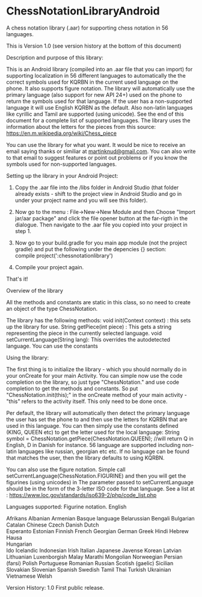 # ChessNotationLibraryAndroid
A chess notation library (.aar) for supporting chess notation in 56 languages. 


This is Version 1.0 (see version history at the bottom of this document)

Description and purpose of this library:

This is an Android library (compiled into an .aar file that you can import) for supporting localization in 56 different languages
to automatically the the correct symbols used for KQRBN in the current used language on the phone. It also supports figure notation.
The library will automatically use the primary language (also support for new API 24+) used on the phone to return the symbols used for that language. 
If the user has a non-supported language it will use English KQRBN as the default. Also non-latin languages like cyrillic and Tamil
are supported (using unicode). 
See the end of this document for a complete list of supported languages. The library uses the information about the letters for the
pieces from this source: https://en.m.wikipedia.org/wiki/Chess_piece

You can use the library for what you want. It would be nice to receive an email saying thanks or similiar at martinknud@gmail.com.
You can also write to that email to suggest features or point out problems or if you know the symbols used for non-supported languages.


Setting up the library in your Android Project:

1. Copy the .aar file into the /libs folder in Android Studio (that folder already exists - shift to the project view
in Android Studio and go in under your project name and you will see this folder).

2. Now go to the menu : File->New->New Module and then Choose "Import jar/aar package" and click the file opener button at the far-rigth
in the dialogue. Then navigate to the .aar file you copied into your project in step 1. 

3. Now go to your build.gradle for you main app module (not the project gradle)
   and put the following under the depencies {} section:     
   compile project(':chessnotationlibrary')


4. Compile your project again.

That's it!

Overview of the library

All the methods and constants are static in this class, so no need to create an object of the type ChessNotation.

The library has the following methods:
void init(Context context) : this sets up the library for use.
String getPiece(int piece) : This gets a string representing the piece in the currently selected language.
void setCurrentLanguage(String lang): This overrides the autodetected language. You can use the constants

Using the library:

The first thing is to initialize the library - which you should normally do in your onCreate for your main Activity.
You can simple now use the code completion on the library, so just type "ChessNotation." and use code completion to get the 
methods and constants. So put "ChessNotation.init(this);" in the onCreate method of your main activity - "this" refers to the activity itself.
This only need to be done once. 

Per default, the library will automatically then detect the primary language the user has set the phone to and then use the letters for KQRBN that are
used in this language. You can then simply use the constants defined (KING, QUEEN etc) to get the letter used for the local language:
String symbol = ChessNotation.getPiece(ChessNotation.QUEEN); //will return Q in English, D in Danish for instance.
56 language are supported including non-latin languages like russian, georgian etc etc. If no language can be found that matches the user, then
the library defaults to using KQRBN. 

You can also use the figure notation. Simple call setCurrentLanguage(ChessNotation.FIGURINE) and then you will get the figurines (using unicodes) in 
The parameter passed to setCurrentLanguage should be in the form of the 3-letter ISO code for that language.
See a list at : https://www.loc.gov/standards/iso639-2/php/code_list.php


Languages supported:
Figurine notation.
English

Afrikans
Albanian 
Armenian 
Basque language
Belarussian 
Bengali
Bulgarian
Catalan
Chinese
Czech
Danish
Dutch    
Esperanto
Estonian
Finnish
French
Georgian
German
Greek
Hindi
Hebrew
Hausa   
Hungarian  
Ido
Icelandic
Indonesian
Irish
Italian
Japanese
Javense
Korean
Latvian
Lithuanian
Luxenborgish
Malay
Marathi
Mongolian
Norweegian
Persian (farsi)
Polish
Portuguese
Romanian
Russian
Scotish (gaelic)
Sicilian
Slovakian
Slovenian
Spanish
Swedish
Tamil
Thai
Turkish
Ukrainian
Vietnamese
Welsh
      

Version History:
1.0 First public release.
 

